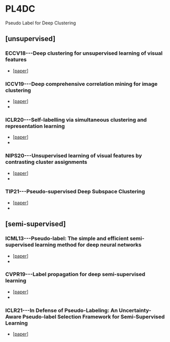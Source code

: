 # PL4DC
Pseudo Label for Deep Clustering
## [unsupervised]
### ECCV18---Deep clustering for unsupervised learning of visual features
<!-- * [<a href="https://openreview.net/forum?id=uxgg9o7bI_3">openreview</a>] -->
* [<a href="https://openaccess.thecvf.com/content_ECCV_2018/papers/Mathilde_Caron_Deep_Clustering_for_ECCV_2018_paper.pdf">paper</a>]
<!-- * [<a href="">code</a>] -->
<!-- * [Keyword: Graph Neural Networks, Local Isomorphism, Weisfeiler Lehman, Generalised Message-passing Framework, Properties of Structural Interactions]
* [Experiments: Node Classification, Graph Classification]
* [Focusion: Oversmoothing Issue, Expressive] -->

### ICCV19---Deep comprehensive correlation mining for image clustering
* [<a href="https://openaccess.thecvf.com/content_ICCV_2019/papers/Wu_Deep_Comprehensive_Correlation_Mining_for_Image_Clustering_ICCV_2019_paper.pdf">paper</a>]
* 
### ICLR20---Self-labelling via simultaneous clustering and representation learning
* [<a href="https://arxiv.org/pdf/1911.05371">paper</a>]
* 
### NIPS20---Unsupervised learning of visual features by contrasting cluster assignments
* [<a href="https://arxiv.org/pdf/2006.09882">paper</a>]
* 
### TIP21---Pseudo-supervised Deep Subspace Clustering
* [<a href="https://ieeexplore.ieee.org/iel7/83/4358840/09440402.pdf">paper</a>]
* 

## [semi-supervised]
### ICML13---Pseudo-label: The simple and efficient semi-supervised learning method for deep neural networks
* [<a href="https://www.kaggle.com/blobs/download/forum-message-attachment-files/746/pseudo_label_final.pdf">paper</a>]
* 
### CVPR19---Label propagation for deep semi-supervised learning
* [<a href="http://openaccess.thecvf.com/content_CVPR_2019/papers/Iscen_Label_Propagation_for_Deep_Semi-Supervised_Learning_CVPR_2019_paper.pdf">paper</a>]
* 
### ICLR21---In Defense of Pseudo-Labeling: An Uncertainty-Aware Pseudo-label Selection Framework for Semi-Supervised Learning
* [<a href="https://arxiv.org/pdf/2101.06329">paper</a>]
